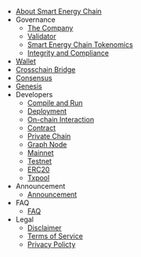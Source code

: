 - [About Smart Energy Chain](intro.md)
- Governance
    - [The Company](Company.md)
    - [Validator](Validator.md)
    - [Smart Energy Chain Tokenomics](Tokenomics.md)
    - [Integrity and Compliance](Integrity.md)
- [Wallet](wallet.md)
- [Crosschain Bridge](bridge.md)
- [Consensus](consensus.md)
- [Genesis](genesis.md)
- Developers
    - [Compile and Run](dev/install.md)
    - [Deployment](dev/deploy.md)
    - [On-chain Interaction](dev/sdk.md)
    - [Contract](dev/contract.md)
    - [Private Chain](dev/private_chain.md)
    - [Graph Node](dev/graphnode.md)
    - [Mainnet](mainnet.md)
    - [Testnet](testnet.md)
    - [ERC20](dev/erc20.md)
    - [Txpool](dev/txpool.md)
- Announcement
    - [Announcement](Announcement.md)
- FAQ
    - [FAQ](faq.md)
- Legal
    - [Disclaimer](disclaimer.md)
    - [Terms of Service](tos.md)
    - [Privacy Policty](privacy-policy.md)
    
